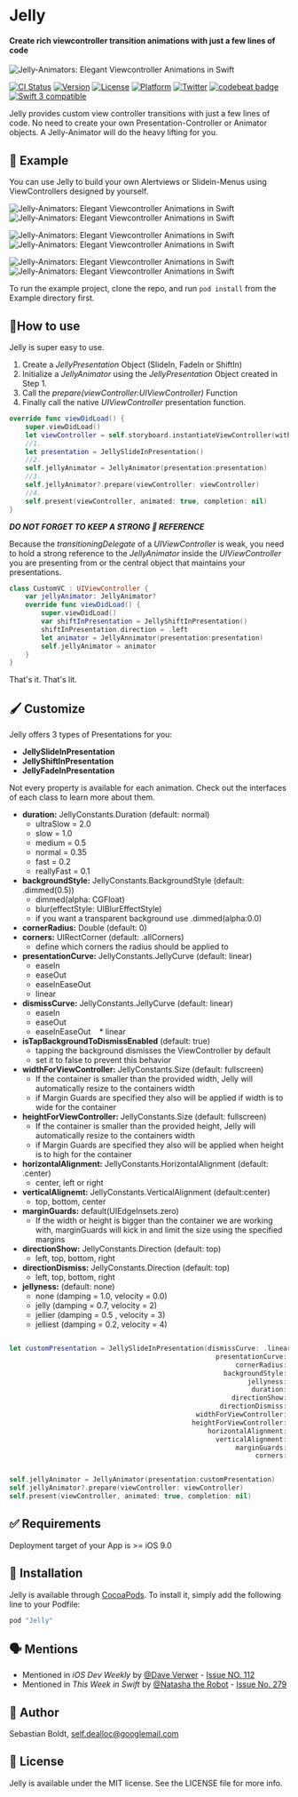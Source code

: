 
# Jelly
#### Create rich viewcontroller transition animations with just a few lines of code

![Jelly-Animators: Elegant Viewcontroller Animations in Swift](https://github.com/SebastianBoldt/Jelly/blob/master/Github/Jellyfish.png)

[![CI Status](https://travis-ci.org/SebastianBoldt/Jelly.svg?branch=master)](https://travis-ci.org/SebastianBoldt/Jelly)
[![Version](https://img.shields.io/cocoapods/v/Jelly.svg?style=flat)](http://cocoapods.org/pods/Jelly)
[![License](https://img.shields.io/cocoapods/l/Jelly.svg?style=flat)](http://cocoapods.org/pods/Jelly)
[![Platform](https://img.shields.io/cocoapods/p/Jelly.svg?style=flat)](http://cocoapods.org/pods/Jelly)
[![Twitter](https://img.shields.io/badge/twitter-@sebastianboldt-blue.svg?style=flat)](http://twitter.com/sebastianboldt)
[![codebeat badge](https://codebeat.co/badges/dae39b83-80b4-44a2-9400-3edc331ced70)](https://codebeat.co/projects/github-com-sebastianboldt-jelly)
<a href="https://developer.apple.com/swift"><img src="https://img.shields.io/badge/swift3-compatible-orange.svg?style=flat" alt="Swift 3 compatible" /></a>

Jelly provides custom view controller transitions with just a few lines of code. 
No need to create your own Presentation-Controller or Animator objects.
A Jelly-Animator will do the heavy lifting for you.

## 📱 Example 

You can use Jelly to build your own Alertviews or Slidein-Menus using ViewControllers designed by yourself.

![Jelly-Animators: Elegant Viewcontroller Animations in Swift](https://github.com/SebastianBoldt/Jelly/blob/master/Github/notification.gif?raw=true)   ![Jelly-Animators: Elegant Viewcontroller Animations in Swift](https://github.com/SebastianBoldt/Jelly/blob/master/Github/slideover.gif?raw=true) 

![Jelly-Animators: Elegant Viewcontroller Animations in Swift](https://github.com/SebastianBoldt/Jelly/blob/master/Github/shiftindimmed.gif?raw=true)  ![Jelly-Animators: Elegant Viewcontroller Animations in Swift](https://github.com/SebastianBoldt/Jelly/blob/master/Github/shiftinblurred.gif?raw=true)

![Jelly-Animators: Elegant Viewcontroller Animations in Swift](https://github.com/SebastianBoldt/Jelly/blob/master/Github/fadin.gif?raw=true)  ![Jelly-Animators: Elegant Viewcontroller Animations in Swift](https://github.com/SebastianBoldt/Jelly/blob/master/Github/blurredslidein.gif?raw=true)


To run the example project, clone  the repo, and run `pod install` from the Example directory first.

## 🔧How to use 

Jelly is super easy to use. 

1. Create a *JellyPresentation* Object (SlideIn, FadeIn or ShiftIn)
2. Initialize a *JellyAnimator* using the *JellyPresentation* Object created in Step 1.
3. Call the *prepare(viewController:UIViewController)* Function
4. Finally call the native *UIViewController* presentation function.

```swift
override func viewDidLoad() {
    super.viewDidLoad()
    let viewController = self.storyboard.instantiateViewController(withIdentifier: "someViewController")
    //1.
    let presentation = JellySlideInPresentation()
    //2.
    self.jellyAnimator = JellyAnimator(presentation:presentation)
    //3.
    self.jellyAnimator?.prepare(viewController: viewController)
    //4.
    self.present(viewController, animated: true, completion: nil)
}

```

***DO NOT FORGET TO KEEP A STRONG 💪 REFERENCE***

Because the *transitioningDelegate* of a *UIViewController* is weak, you need to 
hold a strong reference to the *JellyAnimator* inside the *UIViewController* you are presenting from or the central object that maintains your presentations.

```swift 
class CustomVC : UIViewController {
    var jellyAnimator: JellyAnimator?
    override func viewDidLoad() {
        super.viewDidLoad()
        var shiftInPresentation = JellyShiftInPresentation()
        shiftInPresentation.direction = .left
        let animator = JellyAnnimator(presentation:presentation)
        self.jellyAnimator = animator
    }
}
```

That's it. That's lit.

## 🖌 Customize
Jelly offers 3 types of Presentations for you:
* **JellySlideInPresentation**
* **JellyShiftInPresentation**
* **JellyFadeInPresentation**

Not every property is available for each animation. 
Check out the interfaces of each class to learn more about them.

* **duration:** JellyConstants.Duration (default: normal)
    * ultraSlow = 2.0
    * slow = 1.0
    * medium = 0.5
    * normal = 0.35
    * fast = 0.2
    * reallyFast = 0.1
* **backgroundStyle:** JellyConstants.BackgroundStyle (default: .dimmed(0.5))
    * dimmed(alpha: CGFloat)
    * blur(effectStyle: UIBlurEffectStyle)
    * if you want a transparent background use .dimmed(alpha:0.0)
* **cornerRadius:** Double (default: 0)
* **corners:** UIRectCorner (default: .allCorners)
    * define which corners the radius should be applied to
* **presentationCurve:** JellyConstants.JellyCurve (default: linear)
    * easeIn
    * easeOut
    * easeInEaseOut
    * linear
* **dismissCurve:** JellyConstants.JellyCurve (default: linear)
    * easeIn
    * easeOut
    * easeInEaseOut
    * linear
* **isTapBackgroundToDismissEnabled** (default: true)
    * tapping the background dismisses the ViewController by default
    * set it to false to prevent this behavior
* **widthForViewController:** JellyConstants.Size (default: fullscreen)
    * If the container is smaller than the provided width, Jelly will automatically resize to the containers width
    * if Margin Guards are specified they also will be applied if width is to wide for the container
* **heightForViewController:** JellyConstants.Size (default: fullscreen)
    * If the container is smaller than the provided height, Jelly will automatically resize to the containers width
    * if Margin Guards are specified they also will be applied when height is to high for the container
* **horizontalAlignment:** JellyConstants.HorizontalAlignment (default: .center)
    * center, left or right
* **verticalAlignemt:** JellyConstants.VerticalAlignment (default:center)
    * top, bottom, center
* **marginGuards:** default(UIEdgeInsets.zero)
    * If the width or height is bigger than the container we are working with, marginGuards will kick in and limit the size using the specified margins
* **directionShow:** JellyConstants.Direction (default: top)
    * left, top, bottom, right
* **directionDismiss:** JellyConstants.Direction (default: top)
    * left, top, bottom, right
* **jellyness:** (default: none)
    * none (damping = 1.0, velocity = 0.0)
    * jelly (damping = 0.7, velocity = 2)
    * jellier (damping = 0.5 , velocity = 3)
    * jelliest (damping = 0.2, velocity = 4)

```swift

let customPresentation = JellySlideInPresentation(dismissCurve: .linear,
                                                    presentationCurve: .linear,
                                                         cornerRadius: 15,
                                                      backgroundStyle: .blur(effectStyle: .light),
                                                            jellyness: .jellier,
                                                             duration: .normal,
                                                        directionShow: .top,
                                                     directionDismiss: .top,
                                               widthForViewController: .fullscreen, 
                                              heightForViewController: .custom(value:200) ,
                                                  horizontalAlignment: .center,
                                                    verticalAlignment: .top,
                                                         marginGuards: UIEdgeInsets(top: 0, left: 10, bottom: 0, right: 10),
                                                              corners: [.topLeft,.bottomRight])


self.jellyAnimator = JellyAnimator(presentation:customPresentation)
self.jellyAnimator?.prepare(viewController: viewController)
self.present(viewController, animated: true, completion: nil)
```

## ✅ Requirements

Deployment target of your App is >= iOS 9.0

## 📲 Installation

Jelly is available through [CocoaPods](http://cocoapods.org). To install
it, simply add the following line to your Podfile:

```ruby
pod "Jelly"
```
## 🗣 Mentions

* Mentioned in <i>iOS Dev Weekly</i> by <a href="https://twitter.com/daveverwer">@Dave Verwer</a> - <a href="http://iosdevweekly.com/issues/279"> Issue NO. 112 </a>
* Mentioned in <i>This Week in Swift</i> by <a href="https://twitter.com/NatashaTheRobot">@Natasha the Robot</a> - <a href="https://swiftnews.curated.co/issues/112#start"> Issue No. 279 </a>

## 🤖 Author

Sebastian Boldt, self.dealloc@googlemail.com

## 📄 License

Jelly is available under the MIT license. See the LICENSE file for more info.
